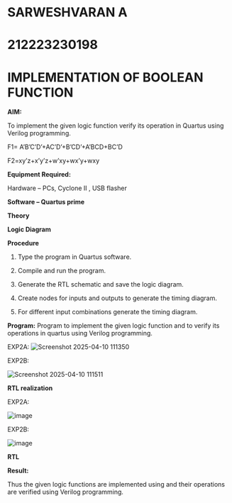 # SARWESHVARAN A
# 212223230198
# IMPLEMENTATION OF BOOLEAN FUNCTION

**AIM:**

To implement the given logic function verify its operation in Quartus using Verilog programming.

F1= A’B’C’D’+AC’D’+B’CD’+A’BCD+BC’D 

F2=xy’z+x’y’z+w’xy+wx’y+wxy

**Equipment Required:**

Hardware – PCs, Cyclone II , USB flasher

**Software – Quartus prime**

**Theory**

**Logic Diagram**

**Procedure**

1.	Type the program in Quartus software.

2.	Compile and run the program.

3.	Generate the RTL schematic and save the logic diagram.

4.	Create nodes for inputs and outputs to generate the timing diagram.

5.	For different input combinations generate the timing diagram.


**Program:**
Program to implement the given logic function and to verify its operations in quartus using Verilog programming. 

EXP2A:
![Screenshot 2025-04-10 111350](https://github.com/user-attachments/assets/c5ccc9a7-75ef-4f53-9893-f8e52e49323b)


EXP2B:

![Screenshot 2025-04-10 111511](https://github.com/user-attachments/assets/8da9bfd1-5ffd-4e6f-9d35-32c9859608eb)



**RTL realization**

EXP2A:

![image](https://github.com/user-attachments/assets/e89a50ba-26a8-4cd9-980e-4b8a7381b0f7)

EXP2B:

![image](https://github.com/user-attachments/assets/06a1246a-466a-4914-8ed0-b33f015bb18f)

**RTL**



**Result:**

Thus the given logic functions are implemented using and their operations are verified using Verilog programming.

